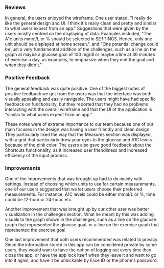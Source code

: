 ### Reviews

In general, the users enjoyed the wireframe. One user stated, "I really do like the general design and UI. I think it's really clean and pretty and similar to what users expect from an app." Suggestions that were given by the users mostly centred on the displaying of data. Examples included, "The A1c units mmol/L or % should be selected in SETTINGS. Hence, only one unit should be displayed at home screen.", and "One potential change could be just a very fundamental addition of the challenges, such as a line on the graph at maybe a glucose goal of 100 mg/dl or maybe a line at 30 minutes of exercise a day, as examples, to emphasize when they met the goal and when they didn't."

### Positive Feedback

The general feedback was quite positive. One of the biggest notes of positive feedback we got from the users was that the interface was both visually appealing and easily navigable. The users might have had specific feedback on functionality, but they reported that they had no problems interacting with the overall wireframe and that the UI of the application is "similar to what users expect from an app."

These notes were of extreme importance to our team because one of our main focuses in the design was having a user friendly and clean design. They particularly liked the way that the Measures section was displayed, with a grid that particularly drew your eyes to the glucose and A1C levels because of the pink color. The users also gave good feedback about the Shortcuts functionality, as it increased user friendliness and increased efficiency of the input process.

### Improvements

One of the improvements that was brought up had to do mainly with settings. Instead of choosing which units to use for certain measurements, one of our users suggested that we let users choose their preferred measurements. For instance, A1C levels could be either mmol/L or %, time could be 12-hour or 24-hour, etc. 

Another improvement that was brought up by our other user was better visualization in the challenges section. What he meant by this was adding visuals to the graph shown in the challenges, such as a line on the glucose graph that represented the glucose goal, or a line on the exercise graph that represented the exercise goal.

One last improvement that both users recommended was related to privacy. Since the information stored in this app can be considered private by some users, they would want to have the option of logging out every time they close the app, or have the app lock itself when they leave it and want to go into it again, and have it be unlockable by Face ID or the phone's password. 